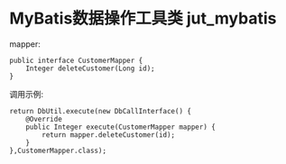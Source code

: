 # MyBatis数据操作工具类 jut_mybatis

mapper:
<pre><code>public interface CustomerMapper {
    Integer deleteCustomer(Long id);
}</code></pre>

调用示例:
<pre><code>return DbUtil.execute(new DbCallInterface<CustomerMapper,Integer>() {
    @Override
    public Integer execute(CustomerMapper mapper) {
        return mapper.deleteCustomer(id);
    }
},CustomerMapper.class);</code></pre>
